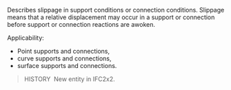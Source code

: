 Describes slippage in support conditions or connection conditions. Slippage means that a relative displacement may occur in a support or connection before support or connection reactions are awoken.

Applicability:

* Point supports and connections,
* curve supports and connections,
* surface supports and connections.

> HISTORY&nbsp; New entity in IFC2x2.

